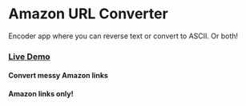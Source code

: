# Amazon URL Converter
Encoder app where you can reverse text or convert to ASCII. Or both!

### [Live Demo](https://do-jonathan4.github.io/amazon-url-converter)

#### Convert messy Amazon links

#### Amazon links only!

